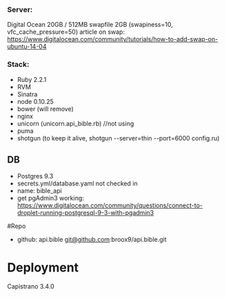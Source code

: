 ### Server:
Digital Ocean
20GB / 512MB
swapfile 2GB (swapiness=10, vfc_cache_pressure=50)
article on swap: https://www.digitalocean.com/community/tutorials/how-to-add-swap-on-ubuntu-14-04



### Stack:
- Ruby 2.2.1
- RVM
- Sinatra
- node 0.10.25
- bower (will remove)
- nginx
- unicorn (unicorn.api_bible.rb) //not using
- puma
- shotgun (to keep it alive, shotgun --server=thin --port=6000 config.ru)

## DB
- Postgres 9.3
- secrets.yml/database.yaml not checked in
- name: bible_api
- get pgAdmin3 working: https://www.digitalocean.com/community/questions/connect-to-droplet-running-postgresql-9-3-with-pgadmin3


#Repo
- github: api.bible git@github.com:broox9/api.bible.git

# Deployment
Capistrano 3.4.0
